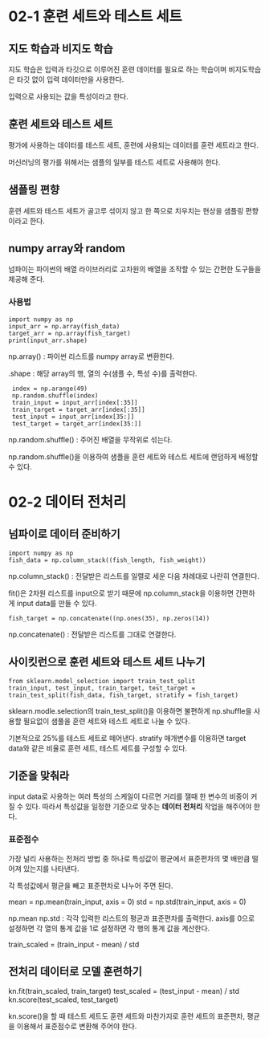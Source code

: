 # 02-1 훈련 세트와 테스트 세트
## 지도 학습과 비지도 학습
 지도 학습은 입력과 타깃으로 이루어진 훈련 데이터를 필요로 하는 학습이며 비지도학습은 타깃 없이 입력 데이터만을 사용한다.

 입력으로 사용되는 값을 특성이라고 한다.

## 훈련 세트와 테스트 세트
 평가에 사용하는 데이터를 테스트 세트, 훈련에 사용되는 데이터를 훈련 세트라고 한다.

 머신러닝의 평가를 위해서는 샘플의 일부를 테스트 세트로 사용해야 한다.

## 샘플링 편향
 훈련 세트와 테스트 세트가 골고루 섞이지 않고 한 쪽으로 치우치는 현상을 샘플링 편향이라고 한다.

## numpy array와 random
 넘파이는 파이썬의 배열 라이브러리로 고차원의 배열을 조작할 수 있는 간편한 도구들을 제공해 준다.

### 사용법
    import numpy as np
    input_arr = np.array(fish_data)
    target_arr = np.array(fish_target)
    print(input_arr.shape)

 np.array() : 파이썬 리스트를 numpy array로 변환한다.
 
 .shape : 해당 array의 행, 열의 수(샘플 수, 특성 수)를 출력한다.

     index = np.arange(49)
     np.random.shuffle(index)
     train_input = input_arr[index[:35]]
     train_target = target_arr[index[:35]]
     test_input = input_arr[index[35:]]
     test_target = target_arr[index[35:]]

 np.random.shuffle() : 주어진 배열을 무작위로 섞는다.

 np.random.shuffle()을 이용하여 샘플을 훈련 세트와 테스트 세트에 랜덤하게 배정할 수 있다.
 
# 02-2 데이터 전처리
## 넘파이로 데이터 준비하기
    import numpy as np
    fish_data = np.column_stack((fish_length, fish_weight))

np.column_stack() : 전달받은 리스트를 일렬로 세운 다음 차례대로 나란히 연결한다.

fit()은 2차원 리스트를 input으로 받기 때문에 np.column_stack을 이용하면 간편하게 input data를 만들 수 있다.

    fish_target = np.concatenate((np.ones(35), np.zeros(14))

np.concatenate() : 전달받은 리스트를 그대로 연결한다.

## 사이킷런으로 훈련 세트와 테스트 세트 나누기
    from sklearn.model_selection import train_test_split
    train_input, test_input, train_target, test_target = train_test_split(fish_data, fish_target, stratify = fish_target)

sklearn.modle.selection의 train_test_split()을 이용하면 불편하게 np.shuffle을 사용할 필요없이 샘풀을 훈련 세트와 테스트 세트로 나눌 수 있다.

기본적으로 25%를 테스트 세트로 떼어낸다. stratify 매개변수를 이용하면 target data와 같은 비율로 훈련 세트, 테스트 세트를 구성할 수 있다.

## 기준을 맞춰라
 input data로 사용하는 여러 특성의 스케일이 다르면 거리를 잴때 한 변수의 비중이 커질 수 있다. 따라서 특성값을 일정한 기준으로 맞추는 **데이터 전처리** 작업을 해주어야 한다.

### 표준점수
 가장 널리 사용하는 전처리 방법 중 하나로 특성값이 평균에서 표준편차의 몇 배만큼 떨어져 있는지를 나타낸다.

 각 특성값에서 평균을 빼고 표준편차로 나누어 주면 된다.

  mean = np.mean(train_input, axis = 0)
  std = np.std(train_input, axis = 0)

np.mean np.std : 각각 입력한 리스트의 평균과 표준편차를 출력한다. axis를 0으로 설정하면 각 열의 통계 값을 1로 설정하면 각 행의 통계 값을 계산한다.

  train_scaled = (train_input - mean) / std

## 전처리 데이터로 모델 훈련하기
  kn.fit(train_scaled, train_target)
  test_scaled = (test_input - mean) / std
  kn.score(test_scaled, test_target)

kn.score()을 할 때 테스트 세트도 훈련 세트와 마찬가지로 훈련 세트의 표준편차, 평균을 이용해서 표준점수로 변환해 주어야 한다.
 

    

